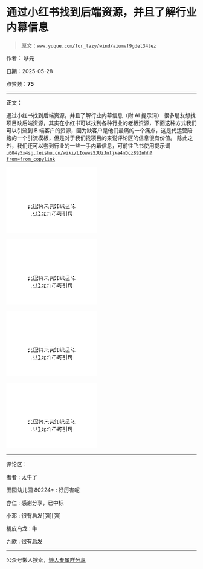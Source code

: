 # 通过小红书找到后端资源，并且了解行业内幕信息

> 原文：[`www.yuque.com/for_lazy/wind/aiumvf9gdet34tez`](https://www.yuque.com/for_lazy/wind/aiumvf9gdet34tez)

作者： 哆元

日期：2025-05-28

点赞数：**75**

* * *

正文：

通过小红书找到后端资源，并且了解行业内幕信息（附 AI 提示词）
很多朋友想找项目缺后端资源，其实在小红书可以找到各种行业的老板资源，下面这种方式我们可以引流到 B 端客户的资源，因为缺客户是他们最痛的一个痛点，这是代运营陪跑的一个引流模板，但是对于我们找项目的来说评论区的信息很有价值。
除此之外，我们还可以套到行业的一些一手内幕信息，可前往飞书使用提示词 [`u604y5x4sg.feishu.cn/wiki/LIowwsSJUiJnfjka4nDcz89Inhh?from=from_copylink`](https://u604y5x4sg.feishu.cn/wiki/LIowwsSJUiJnfjka4nDcz89Inhh?from=from_copylink)

![](img/06f3ec382d35585da4ed9e06715f5a80.png "None")

![](img/cce20c70a73d2d5f2b74b6d45dd5c559.png "None")

![](img/e5d206c938d94a130a1442cf2608a7df.png "None")

![](img/95dd175141090f1730b805d6abf32db1.png "None")

* * *

评论区：

者者 : 太牛了

田园幼儿园 80224* : 好厉害呢

亦仁 : 感谢分享，已中标

小邓 : 很有启发[强][强]

橘皮乌龙 : 牛

九歌 : 很有启发

* * *

公众号懒人搜索，[懒人专属群分享](https://lazybook.fun/#/blog/group)